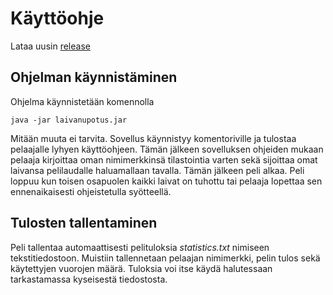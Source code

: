 # Käyttöohje

Lataa uusin [release](https://github.com/ajarola/otm-harjoitustyo/releases)

## Ohjelman käynnistäminen

Ohjelma käynnistetään komennolla 

```
java -jar laivanupotus.jar
```
Mitään muuta ei tarvita. Sovellus käynnistyy komentoriville ja tulostaa pelaajalle lyhyen käyttöohjeen. Tämän jälkeen sovelluksen ohjeiden mukaan pelaaja kirjoittaa oman nimimerkkinsä tilastointia varten sekä sijoittaa omat laivansa pelilaudalle haluamallaan tavalla. Tämän jälkeen peli alkaa. Peli loppuu kun toisen osapuolen kaikki laivat on tuhottu tai pelaaja lopettaa sen ennenaikaisesti ohjeistetulla syötteellä.

## Tulosten tallentaminen
Peli tallentaa automaattisesti pelituloksia _statistics.txt_ nimiseen tekstitiedostoon. Muistiin tallennetaan pelaajan nimimerkki, pelin tulos sekä käytettyjen vuorojen määrä. Tuloksia voi itse käydä halutessaan tarkastamassa kyseisestä tiedostosta.
